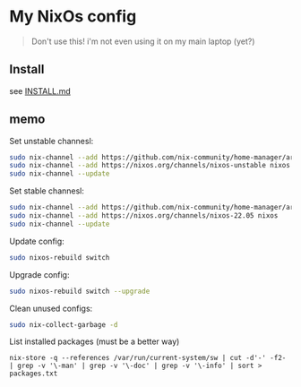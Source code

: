 # My NixOs config

 > Don't use this! i'm not even using it on my main laptop (yet?)

## Install

see [INSTALL.md](INSTALL.md)

## memo

Set unstable channesl:

```bash
sudo nix-channel --add https://github.com/nix-community/home-manager/archive/master.tar.gz home-manager
sudo nix-channel --add https://nixos.org/channels/nixos-unstable nixos
sudo nix-channel --update
```

Set stable channesl:

```bash
sudo nix-channel --add https://github.com/nix-community/home-manager/archive/release-22.05.tar.gz home-manager
sudo nix-channel --add https://nixos.org/channels/nixos-22.05 nixos
sudo nix-channel --update
```

Update config:

```bash
sudo nixos-rebuild switch
```

Upgrade config:

```bash
sudo nixos-rebuild switch --upgrade
```

Clean unused configs:

```bash
sudo nix-collect-garbage -d
```

List installed packages (must be a better way)

```
nix-store -q --references /var/run/current-system/sw | cut -d'-' -f2- | grep -v '\-man' | grep -v '\-doc' | grep -v '\-info' | sort > packages.txt
```
